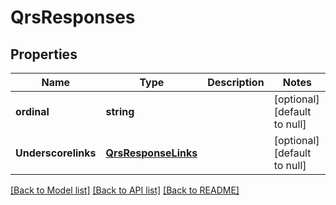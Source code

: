 # QrsResponses

## Properties
Name | Type | Description | Notes
------------ | ------------- | ------------- | -------------
**ordinal** | **string** |  | [optional] [default to null]
**Underscorelinks** | [**QrsResponseLinks**](QrsResponseLinks.md) |  | [optional] [default to null]

[[Back to Model list]](../README.md#documentation-for-models) [[Back to API list]](../README.md#documentation-for-api-endpoints) [[Back to README]](../README.md)


